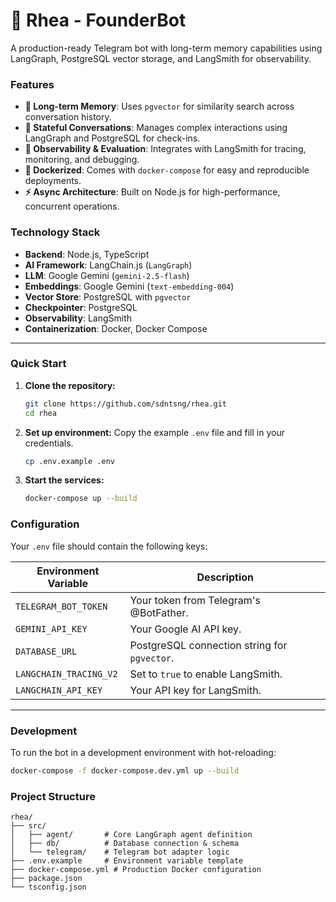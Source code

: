 # 🤖 Rhea - FounderBot

A production-ready Telegram bot with long-term memory capabilities using LangGraph, PostgreSQL vector storage, and LangSmith for observability.

### Features
- **🧠 Long-term Memory**: Uses `pgvector` for similarity search across conversation history.
- **🔄 Stateful Conversations**: Manages complex interactions using LangGraph and PostgreSQL for check-ins.
- **🔭 Observability & Evaluation**: Integrates with LangSmith for tracing, monitoring, and debugging.
- **🐳 Dockerized**: Comes with `docker-compose` for easy and reproducible deployments.
- **⚡ Async Architecture**: Built on Node.js for high-performance, concurrent operations.

### Technology Stack
- **Backend**: Node.js, TypeScript
- **AI Framework**: LangChain.js (`LangGraph`)
- **LLM**: Google Gemini (`gemini-2.5-flash`)
- **Embeddings**: Google Gemini (`text-embedding-004`)
- **Vector Store**: PostgreSQL with `pgvector`
- **Checkpointer**: PostgreSQL
- **Observability**: LangSmith
- **Containerization**: Docker, Docker Compose

---

### Quick Start

1.  **Clone the repository:**
    ```bash
    git clone https://github.com/sdntsng/rhea.git
    cd rhea
    ```

2.  **Set up environment:**
    Copy the example `.env` file and fill in your credentials.
    ```bash
    cp .env.example .env
    ```

3.  **Start the services:**
    ```bash
    docker-compose up --build
    ```

### Configuration

Your `.env` file should contain the following keys:

| Environment Variable  | Description                                        |
| --------------------- | -------------------------------------------------- |
| `TELEGRAM_BOT_TOKEN`  | Your token from Telegram's @BotFather.             |
| `GEMINI_API_KEY`      | Your Google AI API key.                            |
| `DATABASE_URL`        | PostgreSQL connection string for `pgvector`.       |
| `LANGCHAIN_TRACING_V2`| Set to `true` to enable LangSmith.                 |
| `LANGCHAIN_API_KEY`   | Your API key for LangSmith.                        |

---

### Development

To run the bot in a development environment with hot-reloading:
```bash
docker-compose -f docker-compose.dev.yml up --build
```

### Project Structure
```
rhea/
├── src/
│   ├── agent/       # Core LangGraph agent definition
│   ├── db/          # Database connection & schema
│   └── telegram/    # Telegram bot adapter logic
├── .env.example     # Environment variable template
├── docker-compose.yml # Production Docker configuration
├── package.json
└── tsconfig.json
``` 